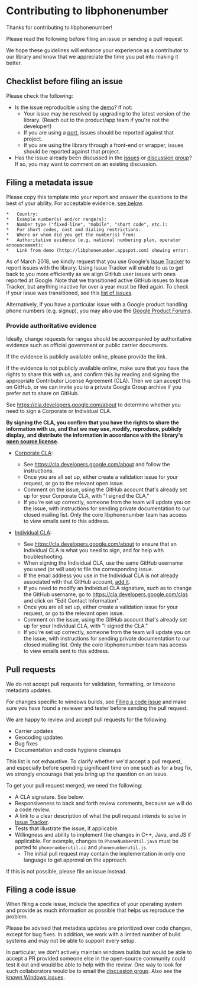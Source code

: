 # Contributing to libphonenumber

Thanks for contributing to libphonenumber!

Please read the following before filing an issue or sending a pull request.

We hope these guidelines will enhance your experience as a contributor to our
library and know that we appreciate the time you put into making it better.

## Checklist before filing an issue

Please check the following:
*   Is the issue reproducible using the
    [demo](http://libphonenumber.appspot.com/)? If not:
    *   Your issue may be resolved by upgrading to the latest version of the
        library. (Reach out to the product/app team if you're not the developer!)
    *   If you are using a
        [port](http://github.com/googlei18n/libphonenumber#third-party-ports),
        issues should be reported against that project.
    *   If you are using the library through a front-end or wrapper, issues
        should be reported against that project.
*   Has the issue already been discussed in the
    [issues](http://issuetracker.google.com/issues/new?component=192347) or [discussion
    group](https://groups.google.com/group/libphonenumber-discuss)? If so, you
    may want to comment on an existing discussion.

## Filing a metadata issue

Please copy this template into your report and answer the questions to the best of your ability.
For acceptable evidence, [see below](#provide-supporting-evidence).

``` nomarkdown
*   Country:
*   Example number(s) and/or range(s):
*   Number type ("fixed-line", "mobile", "short code", etc.):
*   For short codes, cost and dialing restrictions:
*   Where or whom did you get the number(s) from:
*   Authoritative evidence (e.g. national numbering plan, operator announcement):
*   Link from demo (http://libphonenumber.appspot.com) showing error:
```

As of March 2018, we kindly request that you use Google's [Issue Tracker](http://issuetracker.google.com/issues/new?component=192347)
to report issues with the library. Using Issue Tracker will enable to us to
get back to you more efficiently as we align GitHub user issues with ones
reported at Google. Note that we transitioned active GitHub issues to Issue Tracker,
but anything inactive for over a year must be filed again. To check if your issue
was transitioned, see this [list of issues](https://issuetracker.google.com/hotlists/886952).

Alternatively, if you have a particular issue with a Google product handling phone numbers (e.g. signup),
you may also use the [Google Product Forums](https://productforums.google.com/forum).

### Provide authoritative evidence

Ideally, change requests for ranges should be accompanied by authoritative
evidence such as official government or public carrier documents.

If the evidence is publicly available online, please provide the link.

If the evidence is not publicly available online, make sure that you have the
rights to share this with us, and confirm this by reading and signing the
appropriate Contributor License Agreement (CLA). Then we can accept this
on GitHub, or we can invite you to a private Google Group archive if you
prefer not to share on GitHub.

See https://cla.developers.google.com/about to determine whether you need to
sign a Corporate or Individual CLA.

**By signing the CLA, you confirm that you have the rights to share the
information with us, and that we may use, modify, reproduce, publicly display,
and distribute the information in accordance with the library's [open source
license](http://github.com/googlei18n/libphonenumber/blob/master/LICENSE).**

*   [Corporate CLA](http://developers.google.com/open-source/cla/corporate?csw=1):
    *   See https://cla.developers.google.com/about and follow the instructions.
    *   Once you are all set up, either create a validation issue for your
        request, or go to the relevant open issue.
    *   Comment on the issue, using the GitHub account that's already set up for
        your Corporate CLA, with "I signed the CLA."
    *   If you're set up correctly, someone from the team will update you on the
        issue, with instructions for sending private documentation to our closed
        mailing list. Only the core libphonenumber team has access to view
        emails sent to this address.

*   [Individual CLA](http://cla.developers.google.com/about/google-individual?csw=1):
    *   See https://cla.developers.google.com/about to ensure that an Individual
        CLA is what you need to sign, and for help with troubleshooting.
    *   When signing the Individual CLA, use the same GitHub username you used
        (or will use) to file the corresponding issue.
    *   If the email address you use in the Individual CLA is not already
        associated with that GitHub account, [add
        it](https://help.github.com/articles/adding-an-email-address-to-your-github-account/).
    *   If you need to modify an Individual CLA signature, such as to change the
        GitHub username, go to https://cla.developers.google.com/clas and click
        on "Edit Contact Information".
    *   Once you are all set up, either create a validation issue for your
        request, or go to the relevant open issue.
    *   Comment on the issue, using the GitHub account that's already set up for
        your Individual CLA, with "I signed the CLA."
    *   If you're set up correctly, someone from the team will update you on the
        issue, with instructions for sending private documentation to our closed
        mailing list. Only the core libphonenumber team has access to view
        emails sent to this address.

## Pull requests

We do not accept pull requests for validation, formatting, or timezone metadata
updates.

For changes specific to windows builds, see [Filing a code
issue](#filing-a-code-issue) and make sure you have found a reviewer and tester
before sending the pull request.

We are happy to review and accept pull requests for the following:

*   Carrier updates
*   Geocoding updates
*   Bug fixes
*   Documentation and code hygiene cleanups

This list is not exhaustive. To clarify whether we'd accept a pull request, and
especially before spending significant time on one such as for a bug fix, we
strongly encourage that you bring up the question on an issue.

To get your pull request merged, we need the following:

*   A CLA signature. See below.
*   Responsiveness to back and forth review comments, because we will do a code
    review.
*   A link to a clear description of what the pull request intends to solve in [Issue
    Tracker](http://issuetracker.google.com/issues/new?component=192347).
*   Tests that illustrate the issue, if applicable.
*   Willingness and ability to implement the changes in C++, Java, and JS if
    applicable. For example, changes to `PhoneNumberUtil.java` must be ported to
    `phonenumberutil.cc` and `phonenumberutil.js`.
    *   The initial pull request may contain the implementation in only one
        language to get approval on the approach.

If this is not possible, please file an issue instead.

## Filing a code issue

When filing a code issue, include the specifics of your operating system and
provide as much information as possible that helps us reproduce the problem.

Please be advised that metadata updates are prioritized over code changes,
except for bug fixes. In addition, we work with a limited number of build
systems and may not be able to support every setup.

In particular, we don't actively maintain windows builds but would be able to
accept a PR provided someone else in the open-source community could test it out
and would be able to help with the review. One way to look for such
collaborators would be to email the [discussion
group](https://groups.google.com/group/libphonenumber-discuss). Also see the
[known Windows issues](FAQ.md#what-about-windows).

